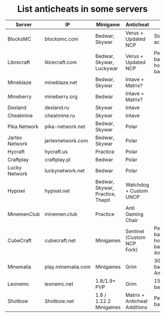 <div align="center">
  <h1>List anticheats in some servers</h1>
</div>


| Server         | IP                 | Minigame                         | Anticheat                    | Chú ý                                    |
| -------------- | ------------------ | -------------------------------- | ---------------------------- | ---------------------------------------- |
| BlocksMC       | blocksmc.com       | Bedwar, Skywar                   | Verus + Updated NCP          | Staff very active                        |
| Librecraft     | librecraft.com     | Bedwar, Skywar, Luckywar         | Verus + Updated NCP          | Permanent ban + 6 hours IP ban           |
| Mineblaze      | mineblaze.net      | Bedwar, Skywar                   | Intave + Matrix?             |                                          |
| Mineberry      | mineberry.org      | Bedwar                           | Intave + Matrix?             |
| Dexland        | dexland.ru         | Skywar                           | Intave                       |
| Cheatmine      | cheatmine.ru       | Skywar                           | Intave                       |
| Pika Network   | pika-network.net   | Bedwar, Skywar                   | Polar                        |
| Jartex Network | jartexnetwork.com  | Bedwar, Skywar                   | Polar                        |
| Hycraft        | hycraft.us         | Practice                         | Polar                        |
| Craftplay      | craftplay.pl       | Bedwar                           | Polar                        |                                          |
| Lucky Network  | luckynetwork.net   | Bedwar                           | Polar                        |
| Hypixel        | hypixel.net        | Bedwar, Skywar, Practice, Thepit | Watchdog + Custom UNCP       |
| MinemenClub    | minemen.club       | Practice                         | Anti Gaming Chair            |                                          |
| CubeCraft      | cubecraft.net      | Minigames                        | Sentinel (Custom NCP Fork)   | Permanent ban + 6 hours IP ban + AntiVPN |
| Minemalia      | play.minemalia.com | Minigames                        | Grim                         | 30 days IP ban + AntiVPN                 |
| Leonemc        | leonemc.net        | 1.8/1.9+ PVP                     | Grim                         | 15 days ban                              |
| Shotbow        | Shotbow.net        | 1.8 / 1.12.2 Minigames           | Matrix + Anticheat Additions | Permanent ban                            |